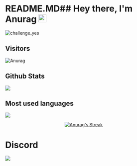 # README.MD## Hey there, I'm Anurag <img src="https://media.giphy.com/media/hvRJCLFzcasrR4ia7z/giphy.gif" width="25px">
![challenge_yes](https://i.alexflipnote.dev/4h93guy.png)


## Visitors
![Anurag](https://profile-counter.glitch.me/InvalidAnurag/count.svg)


</span>

<span float="center" height=200>
  <h2>Github Stats</h2>
<img src="https://github-readme-stats.vercel.app/api?username=InvalidAnurag&show_icons=true&count_private=true&title_color=d1eaff&text_color=f2f9ff&icon_color=3ad253&bg_color=090d0f" float="left" />
  <h2>Most used languages</h2>
<img src="https://github-readme-stats.vercel.app/api/top-langs/?username=InvalidAnurag" float="right" />
</span>

<p align="center">
    <a href="https://github.com/SubhamRaoniar28/github-readme-streak-stats">
        <img title="🔥 Get streak stats for your profile at git.io/streak-stats" alt="Anurag's Streak" src="http://github-readme-streak-stats.herokuapp.com?user=InvalidAnurag&theme=github-dark&hide_border=true&stroke=0000&background=060A0CD0"/>
    </a>
</p>


# Discord

[![](https://discord.c99.nl/widget/theme-1/458541186265907210.png)](https://discord.gg/flantic)

